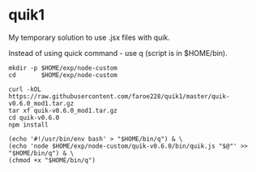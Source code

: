 # quik1

My temporary solution to use .jsx files with quik.

Instead of using quick command - use q (script is in $HOME/bin).

```
mkdir -p $HOME/exp/node-custom
cd       $HOME/exp/node-custom

curl -kOL https://raw.githubusercontent.com/faroe228/quik1/master/quik-v0.6.0_mod1.tar.gz
tar xf quik-v0.6.0_mod1.tar.gz
cd quik-v0.6.0
npm install

(echo '#!/usr/bin/env bash' > "$HOME/bin/q") & \
(echo 'node $HOME/exp/node-custom/quik-v0.6.0/bin/quik.js "$@"' >> "$HOME/bin/q") & \
(chmod +x "$HOME/bin/q")
```

